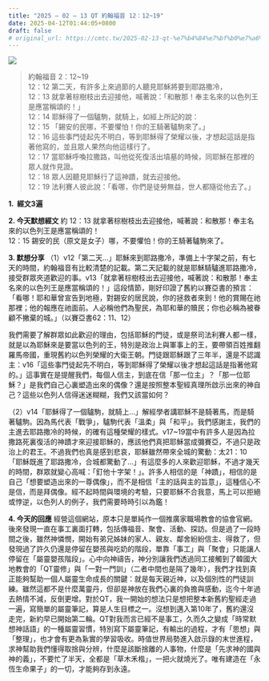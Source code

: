 ```yaml
---
title: "2025 – 02 – 13 QT 約翰福音 12：12~19"
date: 2025-04-12T01:44:05+0800
draft: false
# original_url: https://cmtc.tw/2025-02-13-qt-%e7%b4%84%e7%bf%b0%e7%a6%8f%e9%9f%b3-12%ef%bc%9a1219
---
```


![](/images/qt.jpg)
> 約翰福音 2：12\~19  
> 12：12 第二天，有許多上來過節的人聽見耶穌將要到耶路撒冷，  
> 12：13 就拿著棕樹枝出去迎接他，喊著說：「和散那！奉主名來的以色列王是應當稱頌的！」  
> 12：14 耶穌得了一個驢駒，就騎上，如經上所記的說：  
> 12：15 「錫安的民哪，不要懼怕！你的王騎著驢駒來了。」  
> 12：16 這些事門徒起先不明白，等到耶穌得了榮耀以後，才想起這話是指著他寫的，並且眾人果然向他這樣行了。  
> 12：17 當耶穌呼喚拉撒路，叫他從死復活出墳墓的時候，同耶穌在那裡的眾人就作見證。  
> 12：18 眾人因聽見耶穌行了這神蹟，就去迎接他。  
> 12：19 法利賽人彼此說：「看哪，你們是徒勞無益，世人都隨從他去了。」

**1.  經文3遍**

**2. 今天默想經文**
約 12：13 就拿著棕樹枝出去迎接他，喊著說：和散那！奉主名來的以色列王是應當稱頌的！  
12：15 錫安的民（原文是女子）哪，不要懼怕！你的王騎著驢駒來了。

**3. 默想分享**
（1）v12「第二天…」耶穌來到耶路撒冷，準備上十字架之前，有七天的時間，約翰福音有比較清楚的記載。第二天記載的就是耶穌騎驢進耶路撒冷，接受群眾夾道歡迎的事。v13「就拿著棕樹枝出去迎接他，喊著說：和散那！奉主名來的以色列王是應當稱頌的！」這段情節，剛好印證了舊約以賽亞書的預言：「看哪！耶和華曾宣告到地極，對錫安的居民說，你的拯救者來到！他的賞賜在祂那裡；他的報應在祂面前。人必稱他們為聖民，為耶和華的贖民；你也必稱為被眷顧不撇棄的城。」（以賽亞書62：11、12）

我們需要了解群眾如此歡迎的理由，包括耶穌的門徒，或是祭司法利賽人都一樣，就是以為耶穌來是要當以色列的王，特別是政治上與軍事上的王，要帶領百姓推翻羅馬帝國，重現舊約以色列榮耀的大衛王朝。門徒跟耶穌跟了三年半，還是不認識主：v16「這些事門徒起先不明白，等到耶穌得了榮耀以後才想起這話是指著他寫的。」這事實在是提醒我們，每個人信主，到底在信「那一位主」？「那一位耶穌？」是我們自己心裏塑造出來的偶像？還是按照整本聖經真理所啟示出來的神自己？這些以色列人信得迷迷糊糊，我們又該當如何？

（2）v14「耶穌得了一個驢駒，就騎上…」解經學者講耶穌不是騎著馬，而是騎著驢駒。因為馬代表「戰爭」，驢駒代表「溫柔」與「和平」。我們感謝主，我們的主進去耶路撒冷的時候，的確有這種榮耀的樣式。v17\~19當中有許多人是因為拉撒路死裏復活的神蹟才來迎接耶穌的，應該他們真把耶穌當成彌賽亞，不過只是政治上的君王。不過我們也真是感到悲哀，耶穌雖然帶來全城的驚動：太21：10「耶穌既進了耶路撒冷，合城都驚動了…」有這麼多的人來歡迎耶穌，不過才幾天的時間，群眾就變心高喊：「釘他十字架！」。許多人相信的是「神蹟」，相信的是自己「想要塑造出來的一尊偶像」，而不是相信「主的話與主的旨意」，這種信心不是信，而是拜偶像。經不起時間與環境的考驗，只要耶穌不合我意，馬上可以拒絕或悖逆，以色列人的例子，我們需要時時引以為鑑！

**4. 今天的回應**
經營這個網站，原本只是單純作一個推廣家職場教會的協會官網。後來發現一直在事工裏面打轉，包括傳福音、聚會、活動、探訪。但是過了一段時間之後，雖然神憐憫，開始有弟兄姊妹的家人、親友、鄰舍紛紛信主、得救了，但發現過了許久仍還是停留在嬰孩與吃奶的階段，單靠「事工」與「聚會」只能讓人停留在「屬靈嬰孩階段」。心中向神禱告，神分別讓我們透過同工接觸到了韓國大地教會的「QT靈修」與「一對一門訓」（二者中間也是隔了幾年），我們才找到真正能夠幫助一個人屬靈生命成長的關鍵：就是每天親近神，以及個別性的門徒訓練。雖然這都不是什麼萬靈丹，但卻是神放在我們心裏的負擔與感動，迄今十年過去熱情不減，反倒更增。對於QT，我一開始的想法只是想把整本新舊約聖經走過一遍，寫簡單的屬靈筆記，算是人生目標之一。沒想到邁入第10年了，舊約還沒走完，新約早已開始第二輪。QT對我而言已經不是事工，久而久之變成「時常默想神話語」的一種屬靈習慣，特別寫下屬靈筆記，有輸出的過程，才有「思想」與「整理」，也才會有更為紥實的學習吸收。時值世界局勢進入啟示錄的末世進程，求神幫助我們懂得取捨與分辨，什麼是該斷捨離的人事物，什麼是「先求神的國與神的義」，不要忙了半天，全都是「草木禾楷」，一把火就燒光了。唯有建造在「永恆生命果子」的一切，才能夠存到永遠。
